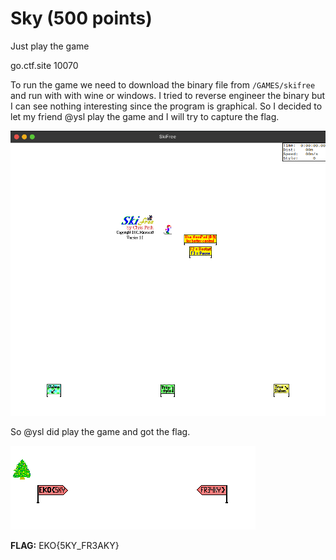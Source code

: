 # Sky (500 points)

Just play the game

go.ctf.site 10070

To run the game we need to download the binary file from `/GAMES/skifree` and run with with wine or windows. I tried to reverse engineer the binary but I can see nothing interesting since the program is graphical. So I decided to let my friend @ysl play the game and I will try to capture the flag.

![Alt text](_images/image.png)

So @ysl did play the game and got the flag.

![Alt text](_images/image1.png)

**FLAG:** EKO{5KY_FR3AKY}